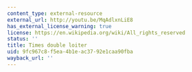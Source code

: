 ```yaml
---
content_type: external-resource
external_url: http://youtu.be/MqAdlxnLiE8
has_external_license_warning: true
license: https://en.wikipedia.org/wiki/All_rights_reserved
status: ''
title: Times double loiter
uid: 9fc967c8-f5ea-4b1e-ac37-92e1caa90fba
wayback_url: ''
---
```

